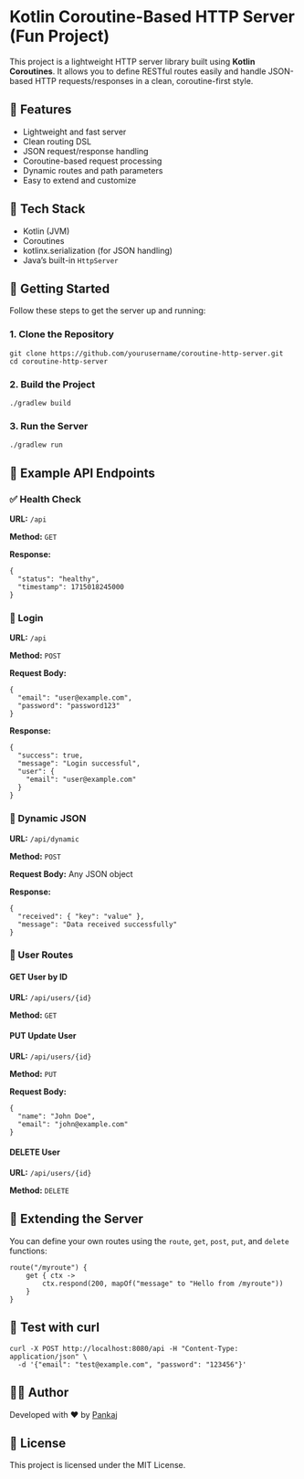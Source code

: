 Kotlin Coroutine-Based HTTP Server (Fun Project)
==================================

This project is a lightweight HTTP server library built using **Kotlin Coroutines**. It allows you to define RESTful routes easily and handle JSON-based HTTP requests/responses in a clean, coroutine-first style.

🚀 Features
-----------

*   Lightweight and fast server
*   Clean routing DSL
*   JSON request/response handling
*   Coroutine-based request processing
*   Dynamic routes and path parameters
*   Easy to extend and customize

🧰 Tech Stack
-------------

*   Kotlin (JVM)
*   Coroutines
*   kotlinx.serialization (for JSON handling)
*   Java’s built-in `HttpServer`

🚀 Getting Started
------------------

Follow these steps to get the server up and running:

### 1\. Clone the Repository

    git clone https://github.com/yourusername/coroutine-http-server.git
    cd coroutine-http-server

### 2\. Build the Project

    ./gradlew build

### 3\. Run the Server

    ./gradlew run

📌 Example API Endpoints
------------------------

### ✅ Health Check

**URL:** `/api`

**Method:** `GET`

**Response:**

    
    {
      "status": "healthy",
      "timestamp": 1715018245000
    }
        

### 🔐 Login

**URL:** `/api`

**Method:** `POST`

**Request Body:**

    
    {
      "email": "user@example.com",
      "password": "password123"
    }
        

**Response:**

    
    {
      "success": true,
      "message": "Login successful",
      "user": {
        "email": "user@example.com"
      }
    }
        

### 🔄 Dynamic JSON

**URL:** `/api/dynamic`

**Method:** `POST`

**Request Body:** Any JSON object

**Response:**

    
    {
      "received": { "key": "value" },
      "message": "Data received successfully"
    }
        

### 👤 User Routes

#### GET User by ID

**URL:** `/api/users/{id}`

**Method:** `GET`

#### PUT Update User

**URL:** `/api/users/{id}`

**Method:** `PUT`

**Request Body:**

    
    {
      "name": "John Doe",
      "email": "john@example.com"
    }
        

#### DELETE User

**URL:** `/api/users/{id}`

**Method:** `DELETE`        

🧩 Extending the Server
-----------------------

You can define your own routes using the `route`, `get`, `post`, `put`, and `delete` functions:

    route("/myroute") {
        get { ctx ->
            ctx.respond(200, mapOf("message" to "Hello from /myroute"))
        }
    }
        

🧪 Test with curl
-----------------

    curl -X POST http://localhost:8080/api -H "Content-Type: application/json" \
      -d '{"email": "test@example.com", "password": "123456"}'
        

👨‍💻 Author
------------

Developed with ❤️ by [Pankaj](https://github.com/pankaj046)

📄 License
----------

This project is licensed under the MIT License.
